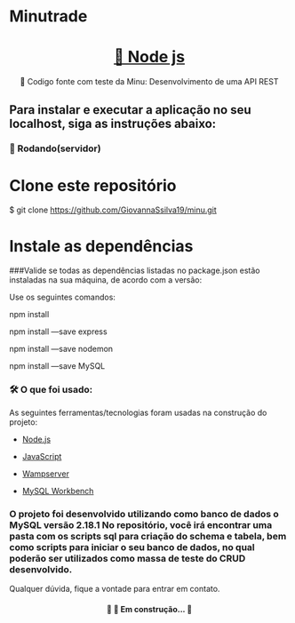 # Minutrade 

<h1 align="center">
    <a href="https://nodejs.org/en/">🔗 Node js</a>
</h1>
<p align="center">🚀 Codigo fonte com teste da Minu: Desenvolvimento de uma API REST</p>


## Para instalar e executar a aplicação no seu localhost, siga as instruções abaixo:

### 🎲 Rodando(servidor)

# Clone este repositório
$ git clone <https://github.com/GiovannaSsilva19/minu.git>

# Instale as dependências

###Valide se todas as dependências listadas no package.json estão instaladas na sua máquina, de acordo com a versão:

Use os seguintes comandos:

npm install 

npm install —save express

npm install —save nodemon

npm install —save MySQL

### 🛠 O que foi usado:

As seguintes ferramentas/tecnologias foram usadas na construção do projeto:

- [Node.js](https://nodejs.org/en/)

- [JavaScript](https://www.javascript.com/)

- [Wampserver](https://www.wampserver.com/en/)

- [MySQL Workbench](https://www.mysql.com/)

### O projeto foi desenvolvido utilizando como banco de dados o MySQL versão 2.18.1 No repositório, você irá encontrar uma pasta com os scripts sql para criação do schema e tabela, bem como scripts para iniciar o seu banco de dados, no qual poderão ser utilizados como massa de teste do CRUD desenvolvido.

Qualquer dúvida, fique a vontade para entrar em contato.

<h4 align="center"> 
	🚧  🚀 Em construção...  🚧
</h4>
